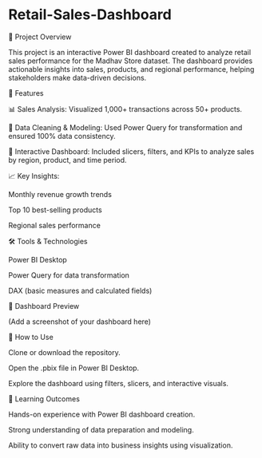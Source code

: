 # Retail-Sales-Dashboard
📌 Project Overview

This project is an interactive Power BI dashboard created to analyze retail sales performance for the Madhav Store dataset. The dashboard provides actionable insights into sales, products, and regional performance, helping stakeholders make data-driven decisions.

📂 Features

📊 Sales Analysis: Visualized 1,000+ transactions across 50+ products.

🧹 Data Cleaning & Modeling: Used Power Query for transformation and ensured 100% data consistency.

🎨 Interactive Dashboard: Included slicers, filters, and KPIs to analyze sales by region, product, and time period.

📈 Key Insights:

Monthly revenue growth trends

Top 10 best-selling products

Regional sales performance

🛠️ Tools & Technologies

Power BI Desktop

Power Query for data transformation

DAX (basic measures and calculated fields)

📸 Dashboard Preview

(Add a screenshot of your dashboard here)

🚀 How to Use

Clone or download the repository.

Open the .pbix file in Power BI Desktop.

Explore the dashboard using filters, slicers, and interactive visuals.

📑 Learning Outcomes

Hands-on experience with Power BI dashboard creation.

Strong understanding of data preparation and modeling.

Ability to convert raw data into business insights using visualization.

